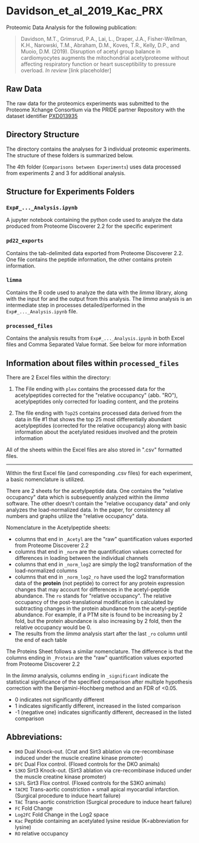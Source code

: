 # Davidson_et_al_2019_Kac_PRX

Proteomic Data Analysis for the following publication:

> Davidson, M.T., Grimsrud, P.A., Lai, L., Draper, J.A., Fisher-Wellman, K.H., Narowski, T.M., Abraham, D.M., Koves, T.R., Kelly, D.P., and Muoio, D.M. (2019). Disruption of acetyl group balance in cardiomyocytes augments the mitochondrial acetylproteome without affecting respiratory function or heart susceptibility to pressure overload.  *In review* [link placeholder]

## Raw Data
The raw data for the proteomics experiments was submitted to the Proteome Xchange Consortium via the PRIDE partner Repository with the dataset identifier [PXD013935](http://proteomecentral.proteomexchange.org/cgi/GetDataset?ID=PXD013935)

## Directory Structure
The directory contains the analyses for 3 individual proteomic experiments. The structure of these folders is summarized below.

The 4th folder (`Comparisons between Experiments`) uses data processed from experiments 2 and 3 for additional analysis. 

## Structure for Experiments Folders

### `Exp#_..._Analysis.ipynb`
A jupyter notebook containing the python code used to analyze the data produced from Proteome Discoverer 2.2 for the specific experiment

### `pd22_exports`
Contains the tab-delimited data exported from Proteome Discoverer 2.2. One file contains the peptide information, the other contains protein information.

### `limma`
Contains the R code used to analyze the data with the *limma* library, along with the input for and the output from this analysis. The *limma* analysis is an intermediate step in processes detailed/performed in the `Exp#_..._Analysis.ipynb` file.

### `processed_files`
Contains the analysis results from `Exp#_..._Analysis.ipynb` in both Excel files and Comma Separated Value format. See below for more information

## Information about files within `processed_files` 

There are 2 Excel files within the directory:
    
1. The File ending with `plex` contains the processed data for the acetylpeptides corrected for the "relative occupancy" (abb. "RO"), acetylpeptides only corrected for loading content, and the proteins

2. The file ending with `Top25` contains processed data derived from the data in file #1 that shows the top 25 most differentially abundant acetylpeptides (corrected for the relative occupancy) along with basic information about the acetylated residues involved and the protein information
    
All of the sheets within the Excel files are also stored in ".csv" formatted files.

___

Within the first Excel file (and corresponding .csv files) for each experiment, a basic nomenclature is utilized. 

   There are 2 sheets for the acetylpeptide data. One contains the "relative occupancy" data which is subsequently analyzed within the *limma* software. The other doesn't contain the "relative occupancy data" and only analyzes the load-normalized data. In the paper, for consistency all numbers and graphs utilize the "relative occupancy" data. 

Nomenclature in the Acetylpeptide sheets: 
    
- columns that end in `_Acetyl` are the "raw" quantification values exported from Proteome Discoverer 2.2
- columns that end in `_norm` are the quantification values corrected for differences in loading between the individual channels
- columns that end in `_norm_log2` are simply the log2 transformation of the load-normalized columns
- columns that end in `_norm_log2_ro` have used the log2 transformation data of the **protein** (not peptide) to correct for any protein expression changes that may account for differences in the acetyl-peptide abundance. The `ro` stands for "relative occupancy". The relative occupancy of the post-translational modification is calculated by subtracting changes in the protein abundance from the acetyl-peptide abundance. For example, if a PTM site is found to be increasing by 2 fold, but the protein abundance is also increasing by 2 fold, then the relative occupancy would be 0.
- The results from the *limma* analysis start after the last `_ro` column until the end of each table

The Proteins Sheet follows a similar nomenclature. The difference is that the columns ending in `_Protein` are the "raw" quantification values exported from Proteome Discoverer 2.2


In the *limma* analysis, columns ending in `_significant` indicate the statistical significance of the specified comparison after multiple hypothesis correction with the Benjamini-Hochberg method and an FDR of <0.05.
    
- 0 indicates not significantly different
- 1 indicates significantly different, increased in the listed comparison
- -1 (negative one) indicates significantly different, decreased in the listed comparison
    
    
## Abbreviations:

- `DKO` Dual Knock-out. (Crat and Sirt3 ablation via cre-recombinase induced under the muscle creatine kinase promoter)
- `DFC`  Dual Flox control. (Floxed controls for the DKO animals)
- `S3KO`  Sirt3 Knock-out. (Sirt3 ablation via cre-recombinase induced under the muscle creatine kinase promoter)
- `S3FL` Sirt3 Flox control. (Floxed controls for the S3KO animals)
- `TACMI` Trans-aortic constriction + small apical myocardial infarction. (Surgical procedure to induce heart failure)
- `TAC` Trans-aortic constriction (Surgical procedure to induce heart failure)
- `FC` Fold Change
- `Log2FC` Fold Change in the Log2 space
- `Kac` Peptide containing an acetylated lysine residue (K=abbreviation for lysine)
- `RO` relative occupancy
